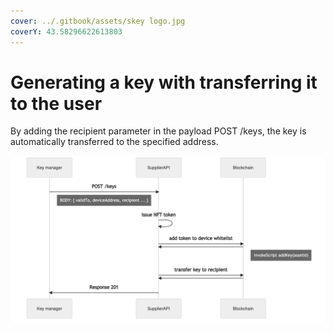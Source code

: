 ```yaml
---
cover: ../.gitbook/assets/skey logo.jpg
coverY: 43.58296622613803
---
```


# Generating a key with transferring it to the user

By adding the recipient parameter in the payload POST /keys, the key is automatically transferred to the specified address.

![Generating a key with transferring it](<../.gitbook/assets/image (1).png>)
